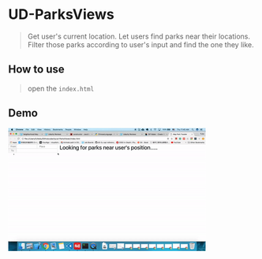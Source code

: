 # UD-ParksViews
> Get user's current location.
> Let users find parks near their locations.
> Filter those parks according to user's input and find the one they like.
## How to use
>open the `index.html`
## Demo
![Alt text](/static/defaultData/Demo.gif?raw=true "Optional Title")
